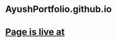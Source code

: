 # AyushPortfolio.github.io

# [Page is live at]([https://www.google.com](https://ayush-may.github.io/AyushPortfolio.github.io/)https://ayush-may.github.io/AyushPortfolio.github.io/)
